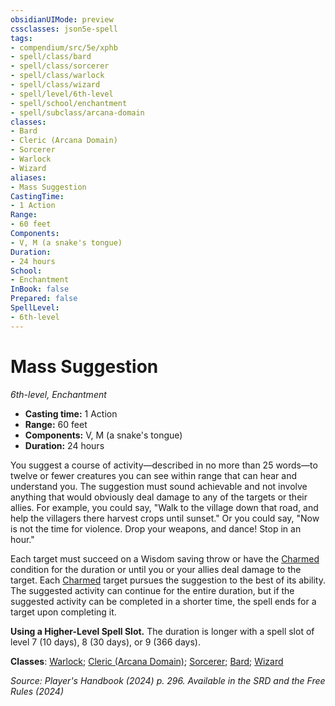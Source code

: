 ```yaml
---
obsidianUIMode: preview
cssclasses: json5e-spell
tags:
- compendium/src/5e/xphb
- spell/class/bard
- spell/class/sorcerer
- spell/class/warlock
- spell/class/wizard
- spell/level/6th-level
- spell/school/enchantment
- spell/subclass/arcana-domain
classes:
- Bard
- Cleric (Arcana Domain)
- Sorcerer
- Warlock
- Wizard
aliases:
- Mass Suggestion
CastingTime: 
- 1 Action
Range:
- 60 feet
Components:
- V, M (a snake's tongue)
Duration:
- 24 hours
School:
- Enchantment
InBook: false
Prepared: false
SpellLevel:
- 6th-level
---
```

# Mass Suggestion
*6th-level, Enchantment*  


- **Casting time:** 1 Action
- **Range:** 60 feet
- **Components:** V, M (a snake's tongue)
- **Duration:** 24 hours

You suggest a course of activity—described in no more than 25 words—to twelve or fewer creatures you can see within range that can hear and understand you. The suggestion must sound achievable and not involve anything that would obviously deal damage to any of the targets or their allies. For example, you could say, "Walk to the village down that road, and help the villagers there harvest crops until sunset." Or you could say, "Now is not the time for violence. Drop your weapons, and dance! Stop in an hour."

Each target must succeed on a Wisdom saving throw or have the [Charmed](conditions.md#Charmed) condition for the duration or until you or your allies deal damage to the target. Each [Charmed](conditions.md#Charmed) target pursues the suggestion to the best of its ability. The suggested activity can continue for the entire duration, but if the suggested activity can be completed in a shorter time, the spell ends for a target upon completing it.

**Using a Higher-Level Spell Slot.** The duration is longer with a spell slot of level 7 (10 days), 8 (30 days), or 9 (366 days).

**Classes**: [Warlock](/3-Mechanics/CLI/lists/list-spells-classes-warlock.md); [Cleric (Arcana Domain)](/3-Mechanics/CLI/lists/list-spells-classes-arcana-domain-scag.md "subclass=SCAG;class=XPHB"); [Sorcerer](/3-Mechanics/CLI/lists/list-spells-classes-sorcerer.md); [Bard](/3-Mechanics/CLI/lists/list-spells-classes-bard.md); [Wizard](/3-Mechanics/CLI/lists/list-spells-classes-wizard.md)

*Source: Player's Handbook (2024) p. 296. Available in the <span title='Systems Reference Document (5.2)'>SRD</span> and the Free Rules (2024)*
